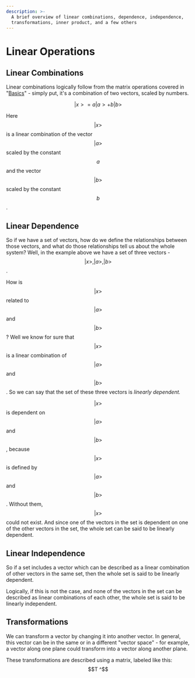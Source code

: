 ```yaml
---
description: >-
  A brief overview of linear combinations, dependence, independence,
  transformations, inner product, and a few others
---
```


# Linear Operations

## Linear Combinations

Linear combinations logically follow from the matrix operations covered in "[Basics](vectors.md)" - simply put, it's a combination of two vectors, scaled by numbers.

$$ |x> = a |a> + b |b>$$

Here $$ |x>$$ is a linear combination of the vector $$|a>$$ scaled by the constant $$a$$ and the vector $$|b>$$ scaled by the constant $$b$$.

## Linear Dependence

So if we have a set of vectors, how do we define the relationships between those vectors, and what do those relationships tell us about the whole system? Well, in the example above we have a set of three vectors - $$|x>, |a>, |b>$$.

How is $$|x>$$ related to $$|a>$$ and $$|b>$$? Well we know for sure that $$|x>$$ is a linear combination of  $$|a>$$ and $$|b>$$. So we can say that the set of these three vectors is _linearly dependent._

$$|x>$$ is dependent on $$|a>$$ and $$|b>$$, because $$|x>$$ is defined by $$|a>$$ and $$|b>$$. Without them, $$|x>$$ could not exist. And since one of the vectors in the set is dependent on one of the other vectors in the set, the whole set can be said to be linearly dependent.

## Linear Independence 

So if a set includes a vector which can be described as a linear combination of other vectors in the same set, then the whole set is said to be linearly dependent.

Logically, if this is not the case, and none of the vectors in the set can be described as linear combinations of each other, the whole set is said to be linearly independent.

## Transformations

We can transform a vector by changing it into another vector. In general, this vector can be in the same or in a different "vector space" - for example, a vector along one plane could transform into a vector along another plane.

These transformations are described using a matrix, labeled like this: $$T ^$$


